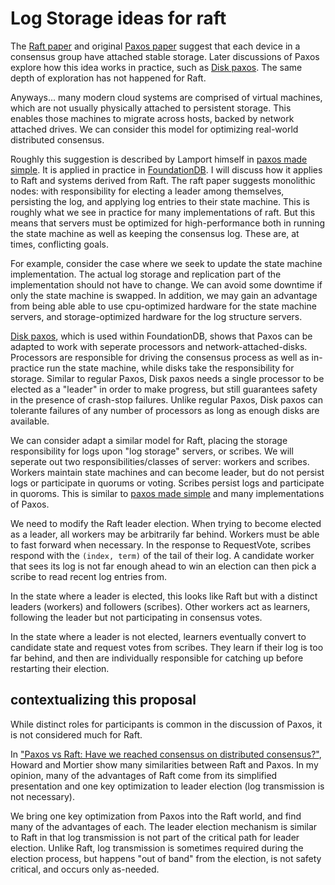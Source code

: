 # Log Storage ideas for raft

The [Raft paper][raft] and original [Paxos paper][paxos] suggest that each device in a consensus group have attached stable storage. Later discussions of Paxos
explore how this idea works in practice, such as [Disk paxos]. The same depth of exploration has not happened for Raft.

Anyways... many modern cloud systems are comprised of virtual machines, which are not usually physically attached to persistent storage. This enables those machines
to migrate across hosts, backed by network attached drives. We can consider this model for optimizing real-world distributed consensus.

Roughly this suggestion is described by Lamport himself in [paxos made simple]. It is applied in practice in [FoundationDB]. I will discuss how it applies to Raft and
systems derived from Raft. The raft paper suggests monolithic nodes: with responsibility for electing a leader among themselves, persisting the log, and applying log
entries to their state machine. This is roughly what we see in practice for many implementations of raft. But this means that servers must be optimized for high-performance
both in running the state machine as well as keeping the consensus log. These are, at times, conflicting goals.

For example, consider the case where we seek to update the state machine implementation. The actual log storage and replication part of the implementation should not have to change.
We can avoid some downtime if only the state machine is swapped. In addition, we may gain an advantage from being able able to use cpu-optimized hardware for the state machine servers,
and storage-optimized hardware for the log structure servers.

[Disk paxos], which is used within FoundationDB, shows that Paxos can be adapted to work with seperate processors and network-attached-disks. Processors are responsible for
driving the consensus process as well as in-practice run the state machine, while disks take the responsibility for storage. Similar to regular Paxos, Disk paxos needs a single
processor to be elected as a "leader" in order to make progress, but still guarantees safety in the presence of crash-stop failures. Unlike regular Paxos, Disk paxos can tolerante
failures of any number of processors as long as enough disks are available.

We can consider adapt a similar model for Raft, placing the storage responsibility for logs upon "log storage" servers, or scribes. We will seperate out two responsibilities/classes of server:
workers and scribes. Workers maintain state machines and can become leader, but do not persist logs or participate in quorums or voting. Scribes persist logs and participate in quoroms. This
is similar to [paxos made simple] and many implementations of Paxos.

We need to modify the Raft leader election. When trying to become elected as a leader, all workers may be arbitrarily far behind. Workers must be able to
fast forward when necessary. In the response to RequestVote, scribes respond with the `(index, term)` of the tail of their log. A candidate worker that sees its log is not far enough ahead to
win an election can then pick a scribe to read recent log entries from.

In the state where a leader is elected, this looks like Raft but with a distinct leaders (workers) and followers (scribes). Other workers act as learners, following the leader but not participating in consensus votes.

In the state where a leader is not elected, learners eventually convert to candidate state and request votes from scribes. They learn if their log is too far behind, and then are individually responsible for catching up
before restarting their election.

## contextualizing this proposal

While distinct roles for participants is common in the discussion of Paxos, it is not considered much for Raft.

In ["Paxos vs Raft: Have we reached consensus on distributed consensus?"][paxos fried raft], Howard and Mortier show many similarities between Raft and Paxos.
In my opinion, many of the advantages of Raft come from its simplified presentation and one key optimization to leader election (log transmission is not necessary).

We bring one key optimization from Paxos into the Raft world, and find many of the advantages of each. The leader election mechanism is similar to Raft in that
log transmission is not part of the critical path for leader election. Unlike Raft, log transmission is sometimes required during the election process, but happens
"out of band" from the election, is not safety critical, and occurs only as-needed.

[raft]: https://raft.github.io/raft.pdf
[paxos]: http://lamport.azurewebsites.net/pubs/lamport-paxos.pdf
[Disk paxos]: https://lamport.azurewebsites.net/pubs/disk-paxos.pdf
[paxos made simple]: https://lamport.azurewebsites.net/pubs/paxos-simple.pdf
[FoundationDB]: https://cacm.acm.org/magazines/2023/6/273229-foundationdb-a-distributed-key-value-store/fulltext
[paxos fried raft]: https://dl.acm.org/doi/pdf/10.1145/3380787.3393681
